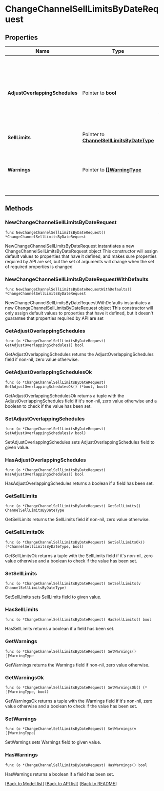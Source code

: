 # ChangeChannelSellLimitsByDateRequest

## Properties

Name | Type | Description | Notes
------------ | ------------- | ------------- | -------------
**AdjustOverlappingSchedules** | Pointer to **bool** | Flag to indicate whether any overlapping schedules should be automatically adjusted (split, truncated, etc.) as needed. | [optional] 
**SellLimits** | Pointer to [**ChannelSellLimitsByDateType**](ChannelSellLimitsByDateType.md) |  | [optional] 
**Warnings** | Pointer to [**[]WarningType**](WarningType.md) | Used in conjunction with the Success element to define a business error. | [optional] 

## Methods

### NewChangeChannelSellLimitsByDateRequest

`func NewChangeChannelSellLimitsByDateRequest() *ChangeChannelSellLimitsByDateRequest`

NewChangeChannelSellLimitsByDateRequest instantiates a new ChangeChannelSellLimitsByDateRequest object
This constructor will assign default values to properties that have it defined,
and makes sure properties required by API are set, but the set of arguments
will change when the set of required properties is changed

### NewChangeChannelSellLimitsByDateRequestWithDefaults

`func NewChangeChannelSellLimitsByDateRequestWithDefaults() *ChangeChannelSellLimitsByDateRequest`

NewChangeChannelSellLimitsByDateRequestWithDefaults instantiates a new ChangeChannelSellLimitsByDateRequest object
This constructor will only assign default values to properties that have it defined,
but it doesn't guarantee that properties required by API are set

### GetAdjustOverlappingSchedules

`func (o *ChangeChannelSellLimitsByDateRequest) GetAdjustOverlappingSchedules() bool`

GetAdjustOverlappingSchedules returns the AdjustOverlappingSchedules field if non-nil, zero value otherwise.

### GetAdjustOverlappingSchedulesOk

`func (o *ChangeChannelSellLimitsByDateRequest) GetAdjustOverlappingSchedulesOk() (*bool, bool)`

GetAdjustOverlappingSchedulesOk returns a tuple with the AdjustOverlappingSchedules field if it's non-nil, zero value otherwise
and a boolean to check if the value has been set.

### SetAdjustOverlappingSchedules

`func (o *ChangeChannelSellLimitsByDateRequest) SetAdjustOverlappingSchedules(v bool)`

SetAdjustOverlappingSchedules sets AdjustOverlappingSchedules field to given value.

### HasAdjustOverlappingSchedules

`func (o *ChangeChannelSellLimitsByDateRequest) HasAdjustOverlappingSchedules() bool`

HasAdjustOverlappingSchedules returns a boolean if a field has been set.

### GetSellLimits

`func (o *ChangeChannelSellLimitsByDateRequest) GetSellLimits() ChannelSellLimitsByDateType`

GetSellLimits returns the SellLimits field if non-nil, zero value otherwise.

### GetSellLimitsOk

`func (o *ChangeChannelSellLimitsByDateRequest) GetSellLimitsOk() (*ChannelSellLimitsByDateType, bool)`

GetSellLimitsOk returns a tuple with the SellLimits field if it's non-nil, zero value otherwise
and a boolean to check if the value has been set.

### SetSellLimits

`func (o *ChangeChannelSellLimitsByDateRequest) SetSellLimits(v ChannelSellLimitsByDateType)`

SetSellLimits sets SellLimits field to given value.

### HasSellLimits

`func (o *ChangeChannelSellLimitsByDateRequest) HasSellLimits() bool`

HasSellLimits returns a boolean if a field has been set.

### GetWarnings

`func (o *ChangeChannelSellLimitsByDateRequest) GetWarnings() []WarningType`

GetWarnings returns the Warnings field if non-nil, zero value otherwise.

### GetWarningsOk

`func (o *ChangeChannelSellLimitsByDateRequest) GetWarningsOk() (*[]WarningType, bool)`

GetWarningsOk returns a tuple with the Warnings field if it's non-nil, zero value otherwise
and a boolean to check if the value has been set.

### SetWarnings

`func (o *ChangeChannelSellLimitsByDateRequest) SetWarnings(v []WarningType)`

SetWarnings sets Warnings field to given value.

### HasWarnings

`func (o *ChangeChannelSellLimitsByDateRequest) HasWarnings() bool`

HasWarnings returns a boolean if a field has been set.


[[Back to Model list]](../README.md#documentation-for-models) [[Back to API list]](../README.md#documentation-for-api-endpoints) [[Back to README]](../README.md)


